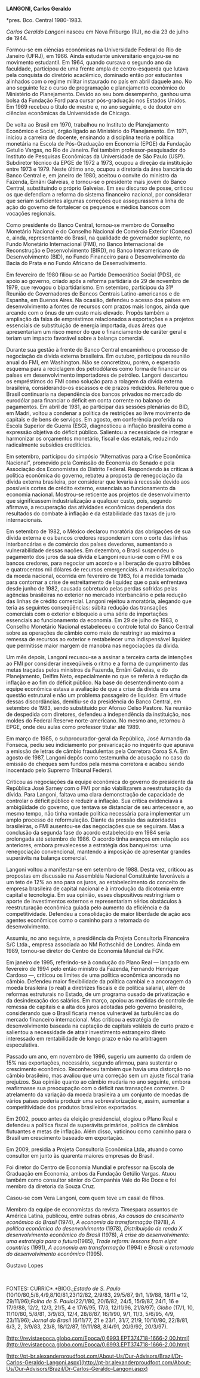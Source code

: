 **LANGONI, Carlos Geraldo**

\*pres. Bco. Central 1980-1983.

*Carlos Geraldo Langoni* nasceu em Nova Friburgo (RJ), no dia 23 de
julho de 1944.

Formou-se em ciências econômicas na Universidade Federal do Rio de
Janeiro (UFRJ), em 1966. Ainda estudante universitário engajou-se no
movimento estudantil. Em 1964, quando cursava o segundo ano da
faculdade, participou de uma frente ampla de centro-esquerda que lutava
pela conquista do diretório acadêmico, dominado então por estudantes
alinhados com o regime militar instaurado no país em abril daquele ano.
No ano seguinte fez o curso de programação e planejamento econômico do
Ministério do Planejamento. Devido ao seu bom desempenho, ganhou uma
bolsa da Fundação Ford para cursar pós-graduação nos Estados Unidos. Em
1969 recebeu o título de mestre e, no ano seguinte, o de doutor em
ciências econômicas da Universidade de Chicago.

De volta ao Brasil em 1970, trabalhou no Instituto de Planejamento
Econômico e Social, órgão ligado ao Ministério do Planejamento. Em 1971,
iniciou a carreira de docente, ensinando a disciplina teoria e política
monetária na Escola de Pós-Graduação em Economia (EPGE) da Fundação
Getulio Vargas, no Rio de Janeiro. Foi também professor-pesquisador do
Instituto de Pesquisas Econômicas da Universidade de São Paulo (USP).
Subdiretor técnico da EPGE de 1972 a 1973, ocupou a direção da
instituição entre 1973 e 1979. Neste último ano, ocupou a diretoria da
área bancária do Banco Central e, em janeiro de 1980, aceitou o convite
do ministro da Fazenda, Ernâni Galveias, e tornou-se o presidente mais
jovem do Banco Central, substituindo o próprio Galveias. Em seu discurso
de posse, criticou os que defendiam a reforma do sistema financeiro
nacional, por considerar que seriam suficientes algumas correções que
assegurassem a linha de ação do governo de fortalecer os pequenos e
médios bancos com vocações regionais.

Como presidente do Banco Central, tornou-se membro do Conselho Monetário
Nacional e do Conselho Nacional de Comércio Exterior (Concex) e, ainda,
representante do Brasil, na qualidade de governador suplente, no Fundo
Monetário Internacional (FMI), no Banco Internacional de Reconstrução e
Desenvolvimento (BIRD), no Banco Interamericano de Desenvolvimento
(BID), no Fundo Financeiro para o Desenvolvimento da Bacia do Prata e no
Fundo Africano de Desenvolvimento.

Em fevereiro de 1980 filiou-se ao Partido Democrático Social (PDS), de
apoio ao governo, criado após a reforma partidária de 29 de novembro de
1979, que revogou o bipartidarismo. Em setembro, participou da 31ª
Reunião de Governadores de Bancos Centrais Latino-americanos e de
Espanha, em Buenos Aires. Na ocasião, defendeu o acesso dos países em
desenvolvimento a fontes de recursos com prazos mais longos, ainda que
arcando com o ônus de um custo mais elevado. Propôs também a ampliação
da faixa de empréstimos relacionados a exportações e a projetos
essenciais de substituição de energia importada, duas áreas que
apresentariam um risco menor do que o financiamento de caráter geral e
teriam um impacto favorável sobre a balança comercial.

Durante sua gestão à frente do Banco Central encaminhou o processo de
negociação da dívida externa brasileira. Em outubro, participou da
reunião anual do FMI, em Washington. Não se concretizou, porém, o
esperado esquema para a reciclagem dos petrodólares como forma de
financiar os países em desenvolvimento importadores de petróleo. Langoni
descartou os empréstimos do FMI como solução para a rolagem da dívida
externa brasileira, considerando-os escassos e de prazos reduzidos.
Reiterou que o Brasil continuaria na dependência dos bancos privados no
mercado do eurodólar para financiar o déficit em conta corrente no
balanço de pagamentos. Em abril de 1981, ao participar das sessões
plenárias do BID, em Madri, voltou a condenar a política de restrições
ao livre movimento de capitais e de bens de serviços. Em agosto, em
conferência proferida na Escola Superior de Guerra (ESG), diagnosticou a
inflação brasileira como a expressão objetiva do déficit público.
Salientou a necessidade de integrar e harmonizar os orçamentos
monetário, fiscal e das estatais, reduzindo radicalmente subsídios
creditícios.

Em setembro, participou do simpósio “Alternativas para a Crise Econômica
Nacional”, promovido pela Comissão de Economia do Senado e pela
Associação dos Economistas do Distrito Federal. Respondendo às críticas
à política econômica do governo, rebateu a proposta de renegociação da
dívida externa brasileira, por considerar que levaria à recessão devido
aos possíveis cortes de crédito externo, essenciais ao funcionamento da
economia nacional. Mostrou-se reticente aos projetos de desenvolvimento
que significassem industrialização a qualquer custo, pois, segundo
afirmava, a recuperação das atividades econômicas dependeria dos
resultados do combate à inflação e da estabilidade das taxas de juro
internacionais.

Em setembro de 1982, o México declarou moratória das obrigações de sua
dívida externa e os bancos credores responderam com o corte das linhas
interbancárias e de comércio dos países devedores, aumentando a
vulnerabilidade dessas nações. Em dezembro, o Brasil suspendeu o
pagamento dos juros da sua dívida e Langoni reuniu-se com o FMI e os
bancos credores, para negociar um acordo e a liberação de quatro bilhões
e quatrocentos mil dólares de recursos emergenciais. A
maxidesvalorização da moeda nacional, ocorrida em fevereiro de 1983, foi
a medida tomada para contornar a crise de estreitamento de liquidez que
o país enfrentava desde junho de 1982, causada sobretudo pelas perdas
sofridas pelas agências brasileiras no exterior no mercado interbancário
e pela redução das linhas de crédito comercial. Langoni rejeitou a
moratória, alegando que teria as seguintes conseqüências: súbita redução
das transações comerciais com o exterior e bloqueio a uma série de
importações essenciais ao funcionamento da economia. Em 29 de julho de
1983, o Conselho Monetário Nacional estabeleceu o controle total do
Banco Central sobre as operações de câmbio como meio de restringir ao
máximo a remessa de recursos ao exterior e restabelecer uma
indispensável liquidez que permitisse maior margem de manobra nas
negociações da dívida.

Um mês depois, Langoni recusou-se a assinar a terceira carta de
intenções ao FMI por considerar inexeqüíveis o ritmo e a forma de
cumprimento das metas traçadas pelos ministros da Fazenda, Ernâni
Galveias, e do Planejamento, Delfim Neto, especialmente no que se
referia à redução da inflação e ao fim do déficit público. Na base do
desentendimento com a equipe econômica estava a avaliação de que a crise
da dívida era uma questão estrutural e não um problema passageiro de
liquidez. Em virtude dessas discordâncias, demitiu-se da presidência do
Banco Central, em setembro de 1983, sendo substituído por Afonso Celso
Pastore. Na reunião de despedida com diretores, defendeu a independência
da instituição, nos moldes do Federal Reserve norte-americano. No mesmo
ano, retornou à EPGE, onde deu aulas como professor titular até 1989.

Em março de 1985, o subprocurador-geral da República, José Armando da
Fonseca, pediu seu indiciamento por prevaricação no inquérito que
apurava a emissão de letras de câmbio fraudulentas pela Corretora Coroa
S.A. Em agosto de 1987, Langoni depôs como testemunha de acusação no
caso da emissão de cheques sem fundos pela mesma corretora e acabou
sendo inocentado pelo Supremo Tribunal Federal.

Criticou as negociações da equipe econômica do governo do presidente da
República José Sarney com o FMI por não viabilizarem a reestruturação da
dívida. Para Langoni, faltava uma clara demonstração de capacidade de
controlar o déficit público e reduzir a inflação. Sua crítica
evidenciava a ambigüidade do governo, que tentava se distanciar de seu
antecessor e, ao mesmo tempo, não tinha vontade política necessária para
implementar um amplo processo de reformulação. Diante da pressão das
autoridades brasileiras, o FMI ausentou-se das negociações que se
seguiram. Mas a conclusão da segunda fase do acordo estabelecido em 1984
seria prolongada até setembro de 1986. O acordo tinha avanços em relação
aos anteriores, embora prevalecesse a estratégia dos banqueiros: uma
renegociação convencional, mantendo a imposição de apresentar grandes
superávits na balança comercial.

Langoni voltou a manifestar-se em setembro de 1988. Desta vez, criticou
as propostas em discussão na Assembléia Nacional Constituinte favoráveis
a um teto de 12% ao ano para os juros, ao estabelecimento do conceito de
empresa brasileira de capital nacional e à introdução da dicotomia entre
capital e tecnologia. Em sua opinião, esses dispositivos restringiriam o
aporte de investimentos externos e representariam sérios obstáculos à
reestruturação econômica guiada pelo aumento da eficiência e da
competitividade. Defendeu a consolidação de maior liberdade de ação aos
agentes econômicos como o caminho para a retomada do desenvolvimento.

Assumiu, no ano seguinte, a presidência da Projeta Consultoria
Financeira S/C Ltda., empresa associada ao NM Rothschild de Londres.
Ainda em 1989, tornou-se diretor do Centro de Economia Mundial da FGV.

Em janeiro de 1995, referindo-se à condução do Plano Real — lançado em
fevereiro de 1994 pelo então ministro da Fazenda, Fernando Henrique
Cardoso —, criticou os limites de uma política econômica ancorada no
câmbio. Defendeu maior flexibilidade da política cambial e a ancoragem
da moeda brasileira (o real) a diretrizes fiscais e de política
salarial, além de reformas estruturais no Estado, de um programa ousado
de privatização e da desindexação dos salários. Em março, apoiou as
medidas de controle de remessa de capitais e a alta dos juros adotadas
pelo governo brasileiro, considerando que o Brasil ficaria menos
vulnerável às turbulências do mercado financeiro internacional. Mas
criticou a estratégia de desenvolvimento baseada na captação de capitais
voláteis de curto prazo e salientou a necessidade de atrair investimento
estrangeiro direto interessado em rentabilidade de longo prazo e não na
arbitragem especulativa.

Passado um ano, em novembro de 1996, sugeriu um aumento da ordem de 15%
nas exportações, necessário, segundo afirmou, para sustentar o
crescimento econômico. Reconheceu também que havia uma distorção no
câmbio brasileiro, mas avaliou que uma correção sem um ajuste fiscal
traria prejuízos. Sua opinião quanto ao câmbio mudaria no ano seguinte,
embora reafirmasse sua preocupação com o déficit nas transações
correntes. O atrelamento da variação da moeda brasileira a um conjunto
de moedas de vários países poderia produzir uma sobrevalorização e,
assim, aumentar a competitividade dos produtos brasileiros exportados.

Em 2002, pouco antes da eleição presidencial, elogiou o Plano Real e
defendeu a política fiscal de superávits primários, política de câmbios
flutuantes e metas de inflação. Além disso, vaticinou como caminho para
o Brasil um crescimento baseado em exportação.

Em 2009, presidia a Projeta Consultoria Econômica Ltda, atuando como
consultor em junto às quarenta maiores empresas do Brasil.

Foi diretor do Centro de Economia Mundial e professor na Escola de
Graduação em Economia, ambos da Fundação Getúlio Vargas. Atuou também
como consultor sênior do Companhia Vale do Rio Doce e foi membro da
diretoria da Souza Cruz.

Casou-se com Vera Langoni, com quem teve um casal de filhos.

Membro da equipe de economistas da revista *Times*para assuntos de
América Latina, publicou, entre outras obras, *As causas do crescimento
econômico do Brasil* (1974), *A economia da transformação* (1978), *A
política econômica do desenvolvimento* (1978), *Distribuição de renda X
desenvolvimento econômico do Brasil* (1978), *A crise do
desenvolvimento: uma estratégia para o futuro*(1985), *Trade reform:
lessons from eight countries* (1991), *A economia em transformação*
(1994) e *Brasil: a retomada do desenvolvimento econômico* (1995).

Gustavo Lopes

 

FONTES: CURRIC*.*BIOG.;*Estado de S. Paulo*
(10/10/80,5/8,4/9,8/10/81,23/12/82, 2/9/83, 29/5/87, 9/1, 1/9/88, 18/11
e 12, 29/11/96);*Folha de S. Paulo*(22/1/80, 20/6/82, 24/5, 15/9/87,
24/1, 16 e 17/9/88, 12/2, 12/3, 21/5, 4 e 17/6/95, 17/3, 12/11/96,
21/8/97); *Globo* (17/1, 10, 11/10/80, 5/8/81, 3/9/83, 12/4, 28/8/87,
16/1/90, 9/1, 11/3, 5/6/95, 4/9, 23/11/96); *Jornal do Brasil* (6/11/77,
21 e 23/1, 31/7, 21/9, 10/10/80, 22/8/81, 6/3, 2, 3/9/83, 23/8,
18/12/87, 19/11/88, 8/4/91, 20/9/92, 20/3/97).

[http://revistaepoca.globo.com/Epoca/0,6993,EPT374718-1666-2,00.html](http://revistaepoca.globo.com/Epoca/0,6993,EPT374718-1666-2,00.html)

[http://pt-br.alexanderproudfoot.com/About-Us/Our-Advisors/Brazil/Dr-Carlos-Geraldo-Langoni.aspx](http://pt-br.alexanderproudfoot.com/About-Us/Our-Advisors/Brazil/Dr-Carlos-Geraldo-Langoni.aspx)

 
